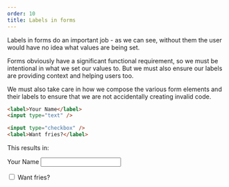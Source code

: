 ```yaml
---
order: 10
title: Labels in forms
---
```



<div class="panels">
<div>

Labels in forms do an important job - as we can see, without them the user would have no idea what values are being set.

Forms obviously have a significant functional requirement, so we must be intentional in what we set our values to. But we must also ensure our labels are providing context and helping users too.

We must also take care in how we compose the various form elements and their labels to ensure that we are not accidentally creating invalid code. 

</div>
<div>

~~~html
<label>Your Name</label>
<input type="text" />

<input type="checkbox" />
<label>Want fries?</label>
~~~

This results in:

<label>Your Name</label>
<input type="text" />

<input type="checkbox" />
<label>Want fries?</label>

</div>
</div>